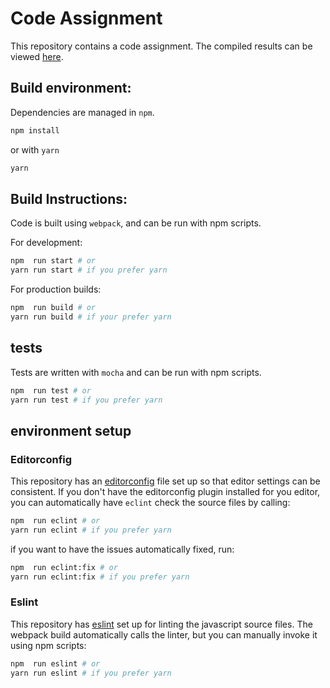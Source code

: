 # Code Assignment
This repository contains a code assignment. The compiled results can be viewed [here](https://mobiushorizons.github.io/code_assignment_1/).

## Build environment:

Dependencies are managed in `npm`. 

```sh
npm install
```
or with `yarn`

```sh
yarn
```

## Build Instructions:
Code is built using `webpack`, and can be run with npm scripts.

For development:
```sh
npm  run start # or
yarn run start # if you prefer yarn 
```

For production builds:
```sh
npm  run build # or
yarn run build # if your prefer yarn
```

## tests

Tests are written with `mocha` and can be run with npm scripts.

```sh
npm  run test # or
yarn run test # if you prefer yarn
```

## environment setup

### Editorconfig
This repository has an [editorconfig](http://editorconfig.org/) file set up so that editor settings 
can be consistent. If you don't have the editorconfig plugin installed for you editor, you can 
automatically have `eclint` check the source files by calling:

```sh
npm  run eclint # or
yarn run eclint # if you prefer yarn
```

if you want to have the issues automatically fixed, run:

```sh
npm  run eclint:fix # or
yarn run eclint:fix # if you prefer yarn
```

### Eslint
This repository has [eslint](https://eslint.org/) set up for linting the javascript source files.
The webpack build automatically calls the linter, but you can manually invoke it using npm scripts:

```sh
npm  run eslint # or
yarn run eslint # if you prefer yarn
```
